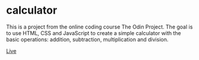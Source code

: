 # calculator
This is a project from the online coding course The Odin Project. 
The goal is to use HTML, CSS and JavaScript to create a simple calculator with the basic operations: addition, subtraction, multiplication and division.

[Live](https://nathan-uch.github.io/calculator/)
